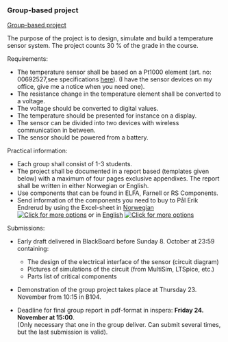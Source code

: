 ### Group-based project

[Group-based project](# "Alternative formats")

The purpose of the project is to design, simulate and build a temperature sensor system. The project counts 30 % of the grade in the course.

Requirements:

* The temperature sensor shall be based on a Pt1000 element (art. no: 00692527,see specifications [here](https://www.elfadistrelec.no/no/pt-1000-temperatursensor-med-rtd-platinabrikke-70-300-jumo-00692527/p/30186121)). (I have the sensor devices on my office, give me a notice when you need one).
* The resistance change in the temperature element shall be converted to a voltage.
* The voltage should be converted to digital values.
* The temperature should be presented for instance on a display.
* The sensor can be divided into two devices with wireless communication in between.
* The sensor should be powered from a battery.

Practical information:

* Each group shall consist of 1-3 students.
* The project shall be documented in a report based (templates given below) with a maximum of four pages exclusive appendixes. The report shall be written in either Norwegian or English.
* Use components that can be found in ELFA, Farnell or RS Components.
* Send information of the components you need to buy to Pål Erik Endrerud by using the Excel-sheet in [Norwegian](https://ntnu.blackboard.com/bbcswebdav/pid-2116704-dt-content-rid-61172609_1/xid-61172609_1) [![Click for more options](https://learn.content.blackboardcdn.com/3900.74.0-rel.24+82f257c/images/ci/icons/cmlink_generic.gif)](#contextMenu "Click for more options")  or in [English](https://ntnu.blackboard.com/bbcswebdav/pid-2116704-dt-content-rid-61172608_1/xid-61172608_1) [![Click for more options](https://learn.content.blackboardcdn.com/3900.74.0-rel.24+82f257c/images/ci/icons/cmlink_generic.gif)](#contextMenu "Click for more options")

Submissions:

* Early draft delivered in BlackBoard before Sunday 8. October at 23:59 containing:

  * The design of the electrical interface of the sensor (circuit diagram)
  * Pictures of simulations of the circuit (from MultiSim, LTSpice, etc.)
  * Parts list of critical components

* Demonstration of the group project takes place at Thursday 23. November from 10:15 in B104.

* Deadline for final group report in pdf-format in inspera: **Friday 24. November at 15:00**.\
  (Only necessary that one in the group deliver. Can submit several times, but the last submission is valid).